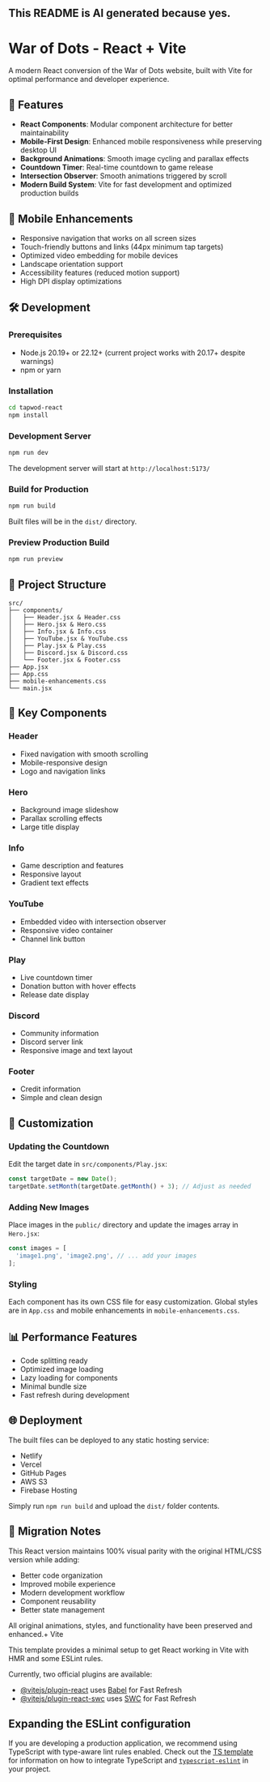 ## This README is AI generated because yes.
# War of Dots - React + Vite

A modern React conversion of the War of Dots website, built with Vite for optimal performance and developer experience.

## 🚀 Features 

- **React Components**: Modular component architecture for better maintainability
- **Mobile-First Design**: Enhanced mobile responsiveness while preserving desktop UI
- **Background Animations**: Smooth image cycling and parallax effects
- **Countdown Timer**: Real-time countdown to game release
- **Intersection Observer**: Smooth animations triggered by scroll
- **Modern Build System**: Vite for fast development and optimized production builds

## 📱 Mobile Enhancements

- Responsive navigation that works on all screen sizes
- Touch-friendly buttons and links (44px minimum tap targets)
- Optimized video embedding for mobile devices
- Landscape orientation support
- Accessibility features (reduced motion support)
- High DPI display optimizations

## 🛠️ Development

### Prerequisites
- Node.js 20.19+ or 22.12+ (current project works with 20.17+ despite warnings)
- npm or yarn

### Installation

```bash
cd tapwod-react
npm install
```

### Development Server

```bash
npm run dev
```

The development server will start at `http://localhost:5173/`

### Build for Production

```bash
npm run build
```

Built files will be in the `dist/` directory.

### Preview Production Build

```bash
npm run preview
```

## 📁 Project Structure

```
src/
├── components/
│   ├── Header.jsx & Header.css
│   ├── Hero.jsx & Hero.css
│   ├── Info.jsx & Info.css
│   ├── YouTube.jsx & YouTube.css
│   ├── Play.jsx & Play.css
│   ├── Discord.jsx & Discord.css
│   └── Footer.jsx & Footer.css
├── App.jsx
├── App.css
├── mobile-enhancements.css
└── main.jsx
```

## 🎨 Key Components

### Header
- Fixed navigation with smooth scrolling
- Mobile-responsive design
- Logo and navigation links

### Hero
- Background image slideshow
- Parallax scrolling effects
- Large title display

### Info
- Game description and features
- Responsive layout
- Gradient text effects

### YouTube
- Embedded video with intersection observer
- Responsive video container
- Channel link button

### Play
- Live countdown timer
- Donation button with hover effects
- Release date display

### Discord
- Community information
- Discord server link
- Responsive image and text layout

### Footer
- Credit information
- Simple and clean design

## 🔧 Customization

### Updating the Countdown
Edit the target date in `src/components/Play.jsx`:

```javascript
const targetDate = new Date();
targetDate.setMonth(targetDate.getMonth() + 3); // Adjust as needed
```

### Adding New Images
Place images in the `public/` directory and update the images array in `Hero.jsx`:

```javascript
const images = [
  'image1.png', 'image2.png', // ... add your images
];
```

### Styling
Each component has its own CSS file for easy customization. Global styles are in `App.css` and mobile enhancements in `mobile-enhancements.css`.

## 📊 Performance Features

- Code splitting ready
- Optimized image loading
- Lazy loading for components
- Minimal bundle size
- Fast refresh during development

## 🌐 Deployment

The built files can be deployed to any static hosting service:
- Netlify
- Vercel
- GitHub Pages
- AWS S3
- Firebase Hosting

Simply run `npm run build` and upload the `dist/` folder contents.

## 🔄 Migration Notes

This React version maintains 100% visual parity with the original HTML/CSS version while adding:
- Better code organization
- Improved mobile experience
- Modern development workflow
- Component reusability
- Better state management

All original animations, styles, and functionality have been preserved and enhanced.+ Vite

This template provides a minimal setup to get React working in Vite with HMR and some ESLint rules.

Currently, two official plugins are available:

- [@vitejs/plugin-react](https://github.com/vitejs/vite-plugin-react/blob/main/packages/plugin-react) uses [Babel](https://babeljs.io/) for Fast Refresh
- [@vitejs/plugin-react-swc](https://github.com/vitejs/vite-plugin-react/blob/main/packages/plugin-react-swc) uses [SWC](https://swc.rs/) for Fast Refresh

## Expanding the ESLint configuration

If you are developing a production application, we recommend using TypeScript with type-aware lint rules enabled. Check out the [TS template](https://github.com/vitejs/vite/tree/main/packages/create-vite/template-react-ts) for information on how to integrate TypeScript and [`typescript-eslint`](https://typescript-eslint.io) in your project.

